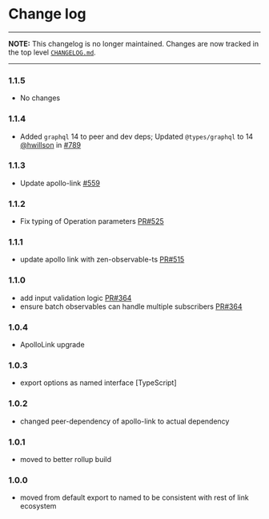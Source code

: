 # Change log

----

**NOTE:** This changelog is no longer maintained. Changes are now tracked in
the top level [`CHANGELOG.md`](https://github.com/apollographql/apollo-link/blob/master/CHANGELOG.md).

----

### 1.1.5

- No changes

### 1.1.4
- Added `graphql` 14 to peer and dev deps; Updated `@types/graphql` to 14  <br/>
  [@hwillson](http://github.com/hwillson) in [#789](https://github.com/apollographql/apollo-link/pull/789)

### 1.1.3
- Update apollo-link [#559](https://github.com/apollographql/apollo-link/pull/559)

### 1.1.2
- Fix typing of Operation parameters [PR#525](https://github.com/apollographql/apollo-link/pull/525)

### 1.1.1
- update apollo link with zen-observable-ts [PR#515](https://github.com/apollographql/apollo-link/pull/515)

### 1.1.0
- add input validation logic [PR#364](https://github.com/apollographql/apollo-link/pull/364)
- ensure batch observables can handle multiple subscribers [PR#364](https://github.com/apollographql/apollo-link/pull/364)

### 1.0.4
- ApolloLink upgrade

### 1.0.3
- export options as named interface [TypeScript]

### 1.0.2
- changed peer-dependency of apollo-link to actual dependency

### 1.0.1
- moved to better rollup build

### 1.0.0
- moved from default export to named to be consistent with rest of link ecosystem
